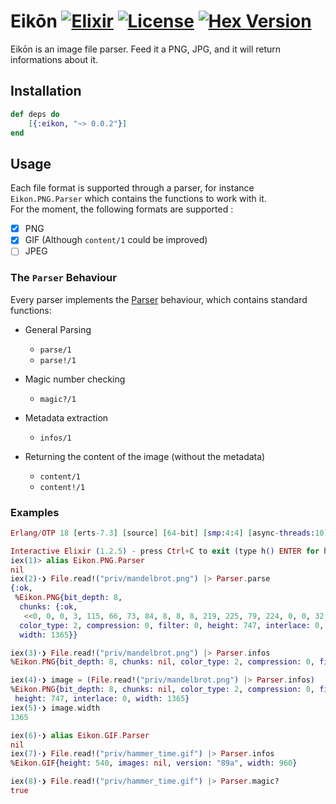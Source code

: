 # Eikōn [![Elixir](https://cdn.rawgit.com/tchoutri/Eikon/master/elixir.svg)](http://elixir-lang.org) [![License](https://img.shields.io/badge/license-MIT-blue.svg?style=flat-square)](https://raw.githubusercontent.com/tchoutri/eikon/master/LICENSE) [![Hex Version](http://img.shields.io/hexpm/v/eikon.svg?style=flat-square)](https://hex.pm/packages/eikon)

Eikōn is an image file parser. Feed it a PNG, JPG, and it will return informations about it.

## Installation

```Elixir
def deps do
    [{:eikon, "~> 0.0.2"}]
end
```

## Usage
Each file format is supported through a parser, for instance `Eikon.PNG.Parser` which contains the functions to work with it.  
For the moment, the following formats are supported :

- [x] PNG
- [x] GIF (Although `content/1` could be improved)
- [ ] JPEG

### The `Parser` Behaviour

Every parser implements the [Parser](lib/eikon.ex#L11) behaviour, which contains standard functions:

* General Parsing
    * `parse/1`
    * `parse!/1`

* Magic number checking
    * `magic?/1`

* Metadata extraction
    * `infos/1`
* Returning the content of the image (without the metadata)
    * `content/1`
    * `content!/1`


### Examples

```Elixir
Erlang/OTP 18 [erts-7.3] [source] [64-bit] [smp:4:4] [async-threads:10] [hipe] [kernel-poll:false]

Interactive Elixir (1.2.5) - press Ctrl+C to exit (type h() ENTER for help)
iex(1)> alias Eikon.PNG.Parser
nil
iex(2)⋅❯ File.read!("priv/mandelbrot.png") |> Parser.parse
{:ok,
 %Eikon.PNG{bit_depth: 8,
  chunks: {:ok,
   <<0, 0, 0, 3, 115, 66, 73, 84, 8, 8, 8, 219, 225, 79, 224, 0, 0, 32, 0, 73, 68, 65, 84, 120, 94, 237, 217, 235, 113, 228, 56, 150, 6, 208, 204, 117, 137, 52, 65, 46, 148, 13, 116, 161, 77, 40, ...>>},
  color_type: 2, compression: 0, filter: 0, height: 747, interlace: 0,
  width: 1365}}
```

```Elixir
iex(3)⋅❯ File.read!("priv/mandelbrot.png") |> Parser.infos
%Eikon.PNG{bit_depth: 8, chunks: nil, color_type: 2, compression: 0, filter: 0, height: 747, interlace: 0, width: 1365}
```

```Elixir
iex(4)⋅❯ image = (File.read!("priv/mandelbrot.png") |> Parser.infos)
%Eikon.PNG{bit_depth: 8, chunks: nil, color_type: 2, compression: 0, filter: 0,
 height: 747, interlace: 0, width: 1365}
iex(5)⋅❯ image.width
1365
```

```Elixir
iex(6)⋅❯ alias Eikon.GIF.Parser
nil
iex(7)⋅❯ File.read!("priv/hammer_time.gif") |> Parser.infos
%Eikon.GIF{height: 540, images: nil, version: "89a", width: 960}
```

```Elixir
iex(8)⋅❯ File.read!("priv/hammer_time.gif") |> Parser.magic?
true
```

